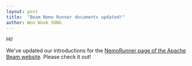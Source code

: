 ```yaml
---
layout: post
title:  "Beam Nemo Runner documents updated!"
author: Won Wook SONG
---
```



Hi!

We've updated our introductions for the [NemoRunner page of the Apache Beam website](https://beam.apache.org/documentation/runners/nemo/). Please check it out!
